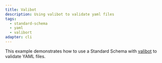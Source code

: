 ```yaml
---
title: Valibot
description: Using valibot to validate yaml files
tags:
  - standard-schema
  - yaml
  - valibort
adapter: cli
---
```


This example demonstrates how to use a Standard Schema with [valibot](https://valibot.dev/) to validate YAML files.
